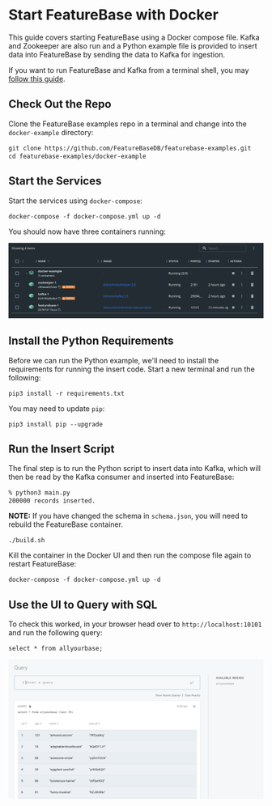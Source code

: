 # Start FeatureBase with Docker
This guide covers starting FeatureBase using a Docker compose file. Kafka and Zookeeper are also run and a Python example file is provided to insert data into FeatureBase by sending the data to Kafka for ingestion.

If you want to run FeatureBase and Kafka from a terminal shell, you may [follow this guide](https://github.com/FeatureBaseDB/featurebase-examples/tree/main/kafka-starter).

## Check Out the Repo
Clone the FeatureBase examples repo in a terminal and change into the `docker-example` directory:

```
git clone https://github.com/FeatureBaseDB/featurebase-examples.git
cd featurebase-examples/docker-example
```

## Start the Services
Start the services using `docker-compose`:

```
docker-compose -f docker-compose.yml up -d
```

You should now have three containers running:

![screenshot](docker.png)

## Install the Python Requirements
Before we can run the Python example, we'll need to install the requirements for running the insert code. Start a new terminal and run the following:

```
pip3 install -r requirements.txt
```

You may need to update `pip`:

```
pip3 install pip --upgrade
```

## Run the Insert Script
The final step is to run the Python script to insert data into Kafka, which will then be read by the Kafka consumer and inserted into FeatureBase:

```
% python3 main.py
200000 records inserted.
```

**NOTE:**
If you have changed the schema in `schema.json`, you will need to rebuild the FeatureBase container.

```
./build.sh
```

Kill the container in the Docker UI and then run the compose file again to restart FeatureBase:

```
docker-compose -f docker-compose.yml up -d
```

## Use the UI to Query with SQL
To check this worked, in your browser head over to `http://localhost:10101` and run the following query:

```
select * from allyourbase;
```

![ui](allyourbase.png)



